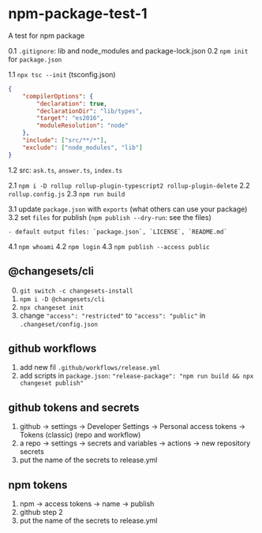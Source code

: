 # npm-package-test-1

A test for npm package

0.1 `.gitignore`: lib and node_modules and package-lock.json
0.2 `npm init` for `package.json`

1.1 `npx tsc --init` (tsconfig.json)

```json
{
	"compilerOptions": {
		"declaration": true,
		"declarationDir": "lib/types",
		"target": "es2016",
		"moduleResolution": "node"
	},
	"include": ["src/**/*"],
	"exclude": ["node_modules", "lib"]
}
```

1.2 src: `ask.ts`, `answer.ts`, `index.ts`

2.1 `npm i -D rollup rollup-plugin-typescript2 rollup-plugin-delete`
2.2 `rollup.config.js`
2.3 `npm run build`

3.1 update `package.json` with `exports` (what others can use your package)
3.2 set `files` for publish (`npm publish --dry-run`: see the files)

    - default output files: `package.json`, `LICENSE`, `README.md`

4.1 `npm whoami`
4.2 `npm login`
4.3 `npm publish --access public`

## @changesets/cli

0. `git switch -c changesets-install`
1. `npm i -D @changesets/cli`
2. `npx changeset init`
3. change `"access": "restricted"` to `"access": "public"` in `.changeset/config.json`

## github workflows

1. add new fil `.github/workflows/release.yml`
2. add scripts in `package.json`: `"release-package": "npm run build && npx changeset publish"`

## github tokens and secrets

1. github -> settings -> Developer Settings -> Personal access tokens -> Tokens (classic) (repo and workflow)
2. a repo -> settings -> secrets and variables -> actions -> new repository secrets
3. put the name of the secrets to release.yml

## npm tokens

1. npm -> access tokens -> name -> publish
2. github step 2
3. put the name of the secrets to release.yml
